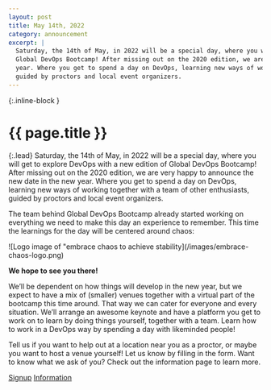 ```yaml
---
layout: post
title: May 14th, 2022
category: announcement
excerpt: |
  Saturday, the 14th of May, in 2022 will be a special day, where you will get to explore DevOps with a new edition of
  Global DevOps Bootcamp! After missing out on the 2020 edition, we are very happy to announce the new date in the new
  year. Where you get to spend a day on DevOps, learning new ways of working together with a team of other enthusiasts,
  guided by proctors and local event organizers.
---
```


{:.inline-block }
# {{ page.title }}

{:.lead}
Saturday, the 14th of May, in 2022 will be a special day, where you will get to explore DevOps with a new edition of
Global DevOps Bootcamp! After missing out on the 2020 edition, we are very happy to announce the new date in the new
year. Where you get to spend a day on DevOps, learning new ways of working together with a team of other enthusiasts,
guided by proctors and local event organizers.

The team behind Global DevOps Bootcamp already started working on everything we need to make this day an experience to
remember. This time the
learnings for the day will be centered around chaos:
<div class="flex justify-center" markdown="1">
  ![Logo image of "embrace chaos to achieve stability](/images/embrace-chaos-logo.png)
</div>

**We hope to see you there!**

We’ll be dependent on how things will develop in the new year, but we expect to have a mix of (smaller) venues together
with a virtual part of the bootcamp this time around. That way we can cater for everyone and every situation. We’ll
arrange an awesome keynote and have a platform you get to work on to learn by doing things yourself, together with a
team. Learn how to work in a DevOps way by spending a day with likeminded people!

Tell us if you want to help out at a location near you as a proctor, or maybe you want to host a venue yourself! Let us
know by filling in the form. Want to know what we ask of you? Check out the information page to learn more.

<div class="flex justify-center">
  <a class="inline-flex no-underline text-white bg-gdbc-orange border-0 py-2 px-6 focus:outline-none hover:gdbc-orange rounded text-lg"
    target="_blank" href="https://my.forms.app/form/6146634a2f6a6e3fadc8509f">Signup</a>
  <a class="ml-4 inline-flex no-underline text-gray-400 bg-gray-800 border-0 py-2 px-6 focus:outline-none hover:bg-gray-700 hover:text-white rounded text-lg"
    href="{{ '/venue-info' | relative_url }}">Information</a>
</div>
